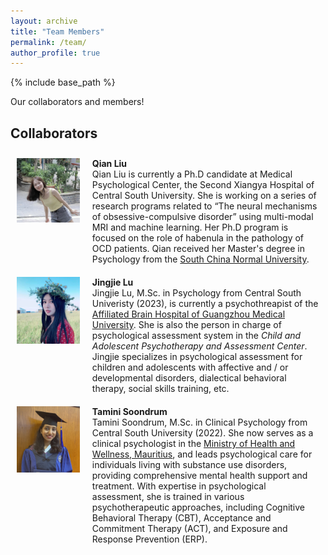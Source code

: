 ```yaml
---
layout: archive
title: "Team Members"
permalink: /team/
author_profile: true
---
```

{% include base_path %}

Our collaborators and members!

## Collaborators
  <!-- Qian Liu -->
<div style="display: flex;">
  <!-- 左侧列：占三分之一 -->
  <div style="flex: 0 0 20%; padding: 10px;">
    <img src="/images/team/Qian_Liu_avatar.jpg" alt="Qian Liu" style="width: 180px; height: auto;" />
  </div>
  
  <!-- 右侧列：占三分之二 -->
  <div style="flex: 2; padding: 10px;">
<strong>Qian Liu</strong><br>   
Qian Liu is currently a Ph.D candidate at Medical Psychological Center, the Second Xiangya Hospital of Central South University. She is working on a series of research programs related to “The neural mechanisms of obsessive-compulsive disorder” using multi-modal MRI and machine learning. Her Ph.D program is focused on the role of habenula in the pathology of OCD patients. Qian received her Master's degree in Psychology from the <a href="https://english.scnu.edu.cn/">South China Normal University</a>. 
  </div>
</div>

 <!-- Jingjie Lu -->
<div style="display: flex;">
  <!-- 左侧列：占三分之一 -->
  <div style="flex: 0 0 20%; padding: 10px;">
    <img src="/images/team/Jingjie_Lu_avatar.jpg" alt="Jingjie Lu" style="width: 180px; height: auto;" />
  </div>
  
  <!-- 右侧列：占三分之二 -->
  <div style="flex: 2; padding: 10px;">
<strong>Jingjie Lu</strong><br>   
Jingjie Lu, M.Sc. in Psychology from Central South Univeristy (2023), is currently a psychothreapist of the <a href="https://www.gzbrain.cn/">Affiliated Brain Hospital of Guangzhou Medical University</a>. She is also the person in charge of psychological assessment system in the <i>Child and Adolescent Psychotherapy and Assessment Center</i>. Jingjie specializes in psychological assessment for children and adolescents with affective and / or developmental disorders, dialectical behavioral therapy, social skills training, etc. 
  </div>
</div>

 <!-- Tamini Soondrum -->
<div style="display: flex;">
  <!-- 左侧列：占三分之一 -->
  <div style="flex: 0 0 20%; padding: 10px;">
    <img src="/images/team/Tamini_Soondrum_avatar.jpg" alt="Tamini Soondrum" style="width: 180px; height: auto;" />
  </div>
  
  <!-- 右侧列：占三分之二 -->
  <div style="flex: 2; padding: 10px;">
<strong>Tamini Soondrum</strong><br>   
Tamini Soondrum, M.Sc. in Clinical Psychology from Central South University (2022). She now serves as a clinical psychologist in the <a href="https://health.govmu.org/health/">Ministry of Health and Wellness, Mauritius</a>, and leads psychological care for individuals living with substance use disorders, providing comprehensive mental health support and treatment. With expertise in psychological assessment, she is trained in various psychotherapeutic approaches, including Cognitive Behavioral Therapy (CBT), Acceptance and Commitment Therapy (ACT), and Exposure and Response Prevention (ERP). 
  </div>
</div>

